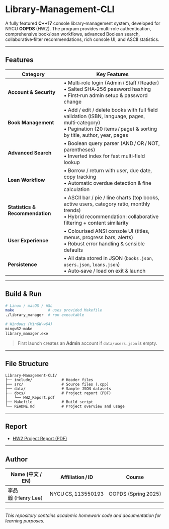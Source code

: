 # Library‑Management‑CLI

A fully featured **C++17** console library‑management system, developed for NYCU **OOPDS** (HW2). The program provides multi‑role authentication, comprehensive book/loan workflows, advanced Boolean search, collaborative‑filter recommendations, rich console UI, and ASCII statistics.

---

## Features

| Category                        | Key Features                                                                                                                                                             |
| ------------------------------- | ------------------------------------------------------------------------------------------------------------------------------------------------------------------------ |
| **Account & Security**          | • Multi‑role login (Admin / Staff / Reader)<br>• Salted SHA‑256 password hashing<br>• First‑run admin setup & password change                                            |
| **Book Management**             | • Add / edit / delete books with full field validation (ISBN, language, pages, multi‑category)<br>• Pagination (20 items / page) & sorting by title, author, year, pages |
| **Advanced Search**             | • Boolean query parser (AND / OR / NOT, parentheses)<br>• Inverted index for fast multi‑field lookup                                                                     |
| **Loan Workflow**               | • Borrow / return with user, due date, copy tracking<br>• Automatic overdue detection & fine calculation                                                                 |
| **Statistics & Recommendation** | • ASCII bar / pie / line charts (top books, active users, category ratio, monthly trends)<br>• Hybrid recommendation: collaborative filtering + content similarity       |
| **User Experience**             | • Colourised ANSI console UI (titles, menus, progress bars, alerts)<br>• Robust error handling & sensible defaults                                                       |
| **Persistence**                 | • All data stored in JSON (`books.json`, `users.json`, `loans.json`)<br>• Auto‑save / load on exit & launch                                                              |

---

## Build & Run

```bash
# Linux / macOS / WSL
make               # uses provided Makefile
./library_manager  # run executable

# Windows (MinGW‑w64)
mingw32-make
library_manager.exe
```

> First launch creates an **Admin** account if `data/users.json` is empty.

---

## File Structure

```
Library-Management-CLI/
├── include/             # Header files
├── src/                 # Source files (.cpp)
├── data/                # Sample JSON datasets
├── docs/                # Project report (PDF)
│   └── HW2_Report.pdf
├── Makefile             # Build script
└── README.md            # Project overview and usage
```

---

## Report

* [HW2 Project Report (PDF)](docs/HW2_Report.pdf)

---

## Author

| Name (中文 / EN)  | Affiliation / ID   | Course              |
| --------------- | ------------------ | ------------------- |
| 李品翰 (Henry Lee) | NYCU CS, 113550193 | OOPDS (Spring 2025) |

---

*This repository contains academic homework code and documentation for learning purposes.*
